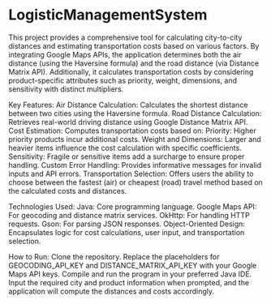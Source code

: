 # LogisticManagementSystem
This project provides a comprehensive tool for calculating city-to-city distances and estimating transportation costs based on various factors. By integrating Google Maps APIs, the application determines both the air distance (using the Haversine formula) and the road distance (via Distance Matrix API). Additionally, it calculates transportation costs by considering product-specific attributes such as priority, weight, dimensions, and sensitivity with distinct multipliers.

Key Features:
Air Distance Calculation: Calculates the shortest distance between two cities using the Haversine formula.
Road Distance Calculation: Retrieves real-world driving distance using Google Distance Matrix API.
Cost Estimation: Computes transportation costs based on:
Priority: Higher priority products incur additional costs.
Weight and Dimensions: Larger and heavier items influence the cost calculation with specific coefficients.
Sensitivity: Fragile or sensitive items add a surcharge to ensure proper handling.
Custom Error Handling: Provides informative messages for invalid inputs and API errors.
Transportation Selection: Offers users the ability to choose between the fastest (air) or cheapest (road) travel method based on the calculated costs and distances.

Technologies Used:
Java: Core programming language.
Google Maps API: For geocoding and distance matrix services.
OkHttp: For handling HTTP requests.
Gson: For parsing JSON responses.
Object-Oriented Design: Encapsulates logic for cost calculations, user input, and transportation selection.

How to Run:
Clone the repository.
Replace the placeholders for GEOCODING_API_KEY and DISTANCE_MATRIX_API_KEY with your Google Maps API keys.
Compile and run the program in your preferred Java IDE.
Input the required city and product information when prompted, and the application will compute the distances and costs accordingly.
